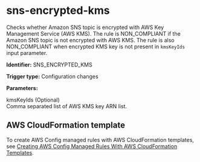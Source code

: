 # sns\-encrypted\-kms<a name="sns-encrypted-kms"></a>

Checks whether Amazon SNS topic is encrypted with AWS Key Management Service \(AWS KMS\)\. The rule is NON\_COMPLIANT if the Amazon SNS topic is not encrypted with AWS KMS\. The rule is also NON\_COMPLIANT when encrypted KMS key is not present in `kmsKeyIds` input parameter\. 

**Identifier:** SNS\_ENCRYPTED\_KMS

**Trigger type:** Configuration changes

**Parameters:**

 kmsKeyIds \(Optional\)  
Comma separated list of AWS KMS key ARN list\.

## AWS CloudFormation template<a name="w24aac11c29c17d285c13"></a>

To create AWS Config managed rules with AWS CloudFormation templates, see [Creating AWS Config Managed Rules With AWS CloudFormation Templates](aws-config-managed-rules-cloudformation-templates.md)\.